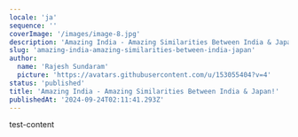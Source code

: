 ```yaml
---
locale: 'ja'
sequence: ''
coverImage: '/images/image-8.jpg'
description: 'Amazing India - Amazing Similarities Between India & Japan!'
slug: 'amazing-india-amazing-similarities-between-india-japan'
author:
  name: 'Rajesh Sundaram'
  picture: 'https://avatars.githubusercontent.com/u/153055404?v=4'
status: 'published'
title: 'Amazing India - Amazing Similarities Between India & Japan!'
publishedAt: '2024-09-24T02:11:41.293Z'
---
```


test-content

